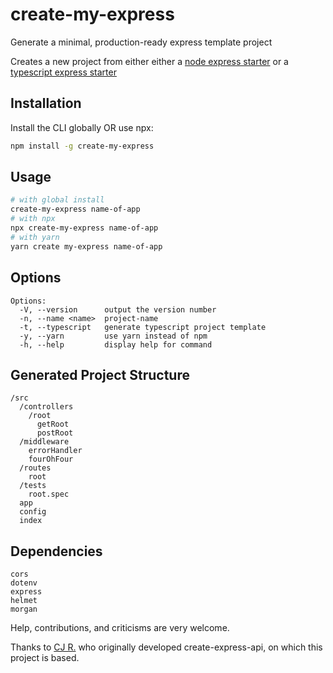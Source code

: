 # create-my-express

Generate a minimal, production-ready express template project

Creates a new project from either either a [node express starter](https://github.com/redcartel/node-express-starter-2022) or a [typescript express starter](https://github.com/redcartel/node-express-typescript-starter-2022)
## Installation

Install the CLI globally OR use npx:

```sh
npm install -g create-my-express
```

## Usage

```sh
# with global install
create-my-express name-of-app
# with npx
npx create-my-express name-of-app
# with yarn
yarn create my-express name-of-app
```

## Options

```
Options:
  -V, --version      output the version number
  -n, --name <name>  project-name
  -t, --typescript   generate typescript project template
  -y, --yarn         use yarn instead of npm
  -h, --help         display help for command
```

## Generated Project Structure

```
/src
  /controllers
    /root
      getRoot
      postRoot
  /middleware
    errorHandler
    fourOhFour
  /routes
    root
  /tests
    root.spec
  app
  config
  index
```

## Dependencies

```
cors
dotenv
express
helmet
morgan
```

Help, contributions, and criticisms are very welcome.

Thanks to [CJ R.](https://github.com/w3cj) who originally developed create-express-api, on which this project is based.
